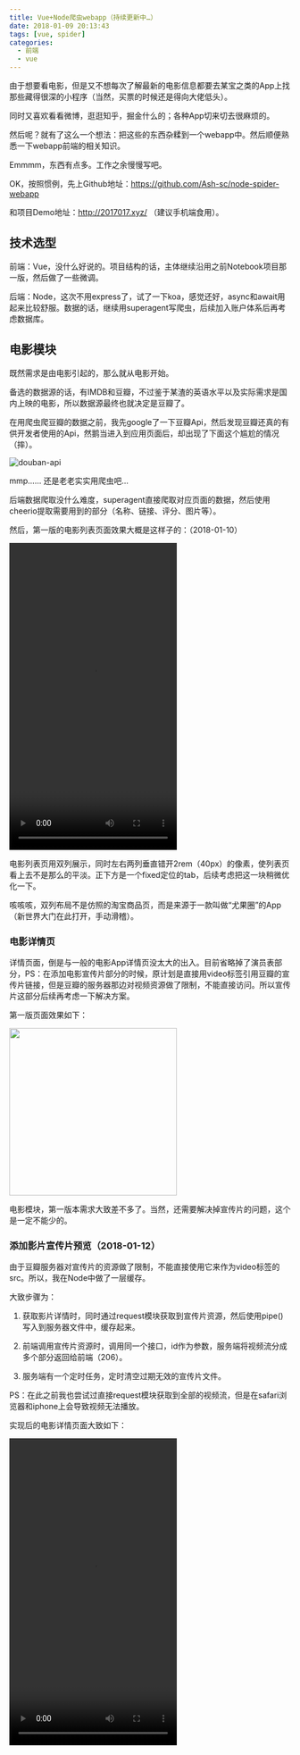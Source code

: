 ```yaml
---
title: Vue+Node爬虫webapp（持续更新中…）
date: 2018-01-09 20:13:43
tags: [vue, spider]
categories:
  - 前端
  - vue
---
```


由于想要看电影，但是又不想每次了解最新的电影信息都要去某宝之类的App上找那些藏得很深的小程序（当然，买票的时候还是得向大佬低头）。

同时又喜欢看看微博，逛逛知乎，掘金什么的；各种App切来切去很麻烦的。

然后呢？就有了这么一个想法：把这些的东西杂糅到一个webapp中。然后顺便熟悉一下webapp前端的相关知识。

Emmmm，东西有点多。工作之余慢慢写吧。

<!-- more -->

OK，按照惯例，先上Github地址：https://github.com/Ash-sc/node-spider-webapp

和项目Demo地址：http://2017017.xyz/ （建议手机端食用）。

## 技术选型

前端：Vue，没什么好说的。项目结构的话，主体继续沿用之前Notebook项目那一版，然后做了一些微调。

后端：Node，这次不用express了，试了一下koa，感觉还好，async和await用起来比较舒服。数据的话，继续用superagent写爬虫，后续加入账户体系后再考虑数据库。

## 电影模块

既然需求是由电影引起的，那么就从电影开始。

备选的数据源的话，有IMDB和豆瓣，不过鉴于某渣的英语水平以及实际需求是国内上映的电影，所以数据源最终也就决定是豆瓣了。

在用爬虫爬豆瓣的数据之前，我先google了一下豆瓣Api，然后发现豆瓣还真的有供开发者使用的Api，然鹅当进入到应用页面后，却出现了下面这个尴尬的情况（摔）。

![douban-api](http://web-site-files.ashshen.cc/blog/spider-webapp/douban_api.png)


mmp…… 还是老老实实用爬虫吧…

后端数据爬取没什么难度，superagent直接爬取对应页面的数据，然后使用cheerio提取需要用到的部分（名称、链接、评分、图片等）。

然后，第一版的电影列表页面效果大概是这样子的：（2018-01-10）

<video src="http://web-site-files.ashshen.cc/blog/spider-webapp/movie-version01.mp4" width="300" height="550" controls="controls"></video>

电影列表页用双列展示，同时左右两列垂直错开2rem（40px）的像素，使列表页看上去不是那么的平淡。正下方是一个fixed定位的tab，后续考虑把这一块稍微优化一下。

咳咳咳，双列布局不是仿照的淘宝商品页，而是来源于一款叫做“尤果圈”的App（新世界大门在此打开，手动滑稽）。

### 电影详情页

详情页面，倒是与一般的电影App详情页没太大的出入。目前省略掉了演员表部分，PS：在添加电影宣传片部分的时候，原计划是直接用video标签引用豆瓣的宣传片链接，但是豆瓣的服务器那边对视频资源做了限制，不能直接访问。所以宣传片这部分后续再考虑一下解决方案。

第一版页面效果如下：

<img src="http://web-site-files.ashshen.cc/blog/spider-webapp/movie-detail-view.png" width="300" />

电影模块，第一版本需求大致差不多了。当然，还需要解决掉宣传片的问题，这个是一定不能少的。

### 添加影片宣传片预览（2018-01-12）

由于豆瓣服务器对宣传片的资源做了限制，不能直接使用它来作为video标签的src。所以，我在Node中做了一层缓存。

大致步骤为：

1. 获取影片详情时，同时通过request模块获取到宣传片资源，然后使用pipe()写入到服务器文件中，缓存起来。

2. 前端调用宣传片资源时，调用同一个接口，id作为参数，服务端将视频流分成多个部分返回给前端（206）。

3. 服务端有一个定时任务，定时清空过期无效的宣传片文件。

PS：在此之前我也尝试过直接request模块获取到全部的视频流，但是在safari浏览器和iphone上会导致视频无法播放。

实现后的电影详情页面大致如下：

<video src="http://web-site-files.ashshen.cc/blog/spider-webapp/movie-detail-version01.mp4" width="300" height="550" controls="controls"></video>





